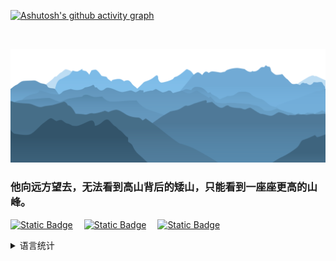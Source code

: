 <!-- ![Typing SVG](https://readme-typing-svg.demolab.com/?lines=Hello+there!;Hello+world!) -->

[![Ashutosh's github activity graph](https://github-readme-activity-graph.vercel.app/graph?username=Aetherance&theme=react-dark)](https://github.com/ashutosh00710/github-readme-activity-graph)


<br>
<!-- [![Anurag's GitHub stats](https://github-readme-stats.vercel.app/api?username=Aetherance&theme=tokyonight)](https://github.com/anuraghazra/github-readme-stats) ---->

[![png](mt.png)](https://github.com/Aetherance?tab=repositories)

### **他向远方望去，无法看到高山背后的矮山，只能看到一座座更高的山峰。**


[![Static Badge](https://img.shields.io/badge/LeetCode-INK-brightgreen?style=for-the-badge&labelColor=%23607B8B&color=%238DB6CD)](https://leetcode.cn/u/aetherance)&emsp;
[![Static Badge](https://img.shields.io/badge/CSDN.NET-INK-brightgreen?style=for-the-badge&labelColor=%23607B8B&color=%234A708B)](https://blog.csdn.net/weixin_74355874)&emsp;
[![Static Badge](https://img.shields.io/badge/THEBLOG-INK-brightgreen?style=for-the-badge&labelColor=%23607B8B&color=%238DB6CD)](https://aetherance.github.io/)


<details>

[![Top Langs](https://github-readme-stats.vercel.app/api/top-langs/?username=Aetherance&layout=compact)]

<summary>语言统计
